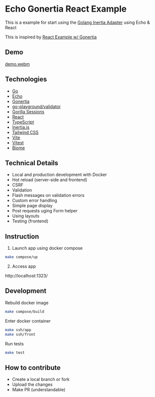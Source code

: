 # Echo Gonertia React Example

This is a example for start using the [Golang Inertia Adapter](https://github.com/romsar/gonertia) using Echo & React

This is inspired by [React Example w/ Gonertia](https://github.com/sdil/gonertia_react_example/tree/master)

## Demo

[demo.webm](https://github.com/user-attachments/assets/139e8fc9-340f-41ec-a8b2-c1f3864fe129)

## Technologies

- [Go](https://go.dev/)
- [Echo](https://echo.labstack.com/)
- [Gonertia](https://github.com/romsar/gonertia)
- [go-playground/validator](https://github.com/go-playground/validator)
- [Gorilla Sessions](https://github.com/gorilla/sessions)
- [React](https://react.dev/)
- [TypeScript](https://www.typescriptlang.org/)
- [Inertia.js](https://inertiajs.com/)
- [Tailwind CSS](https://tailwindcss.com/)
- [Vite](https://vite.dev/)
- [Vitest](https://vitest.dev/)
- [Biome](https://biomejs.dev/)

## Technical Details 

- Local and production development with Docker
- Hot reload (server-side and frontend)
- CSRF
- Validation
- Flash messages on validation errors
- Custom error handling
- Simple page display
- Post requests uging Form helper
- Using layouts
- Testing (frontend)

## Instruction

1. Launch app using docker compose

```bash
make compose/up
```

2. Access app

http://localhost:1323/

## Development

Rebuild docker image

```bash
make compose/build
```

Enter docker container

````bash
make ssh/app
make ssh/front
````

Run tests

```bash
make test
```

## How to contribute

- Create a local branch or fork
- Upload the changes
- Make PR (understandable)
